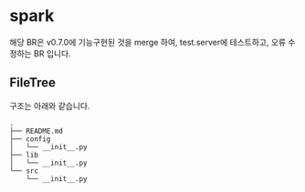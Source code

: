 # spark


해당 BR은 v0.7.0에 기능구현된 것을 merge 하여, test.server에 테스트하고, 오류 수정하는 BR 입니다.

## FileTree
구조는 아래와 같습니다.
```
.
├── README.md
├── config
│   └── __init__.py
├── lib
│   └── __init__.py
└── src
    └── __init__.py
```
